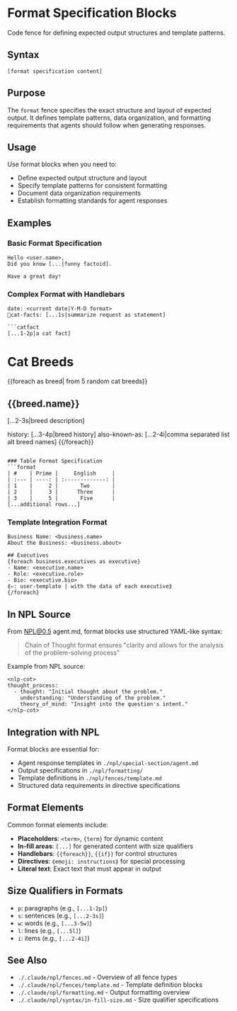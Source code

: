 # Format Specification Blocks
Code fence for defining expected output structures and template patterns.

## Syntax
```format
[format specification content]
```

## Purpose
The `format` fence specifies the exact structure and layout of expected output. It defines template patterns, data organization, and formatting requirements that agents should follow when generating responses.

## Usage
Use format blocks when you need to:
- Define expected output structure and layout
- Specify template patterns for consistent formatting
- Document data organization requirements
- Establish formatting standards for agent responses

## Examples

### Basic Format Specification
```format
Hello <user.name>,
Did you know [...|funny factoid].

Have a great day!
```

### Complex Format with Handlebars
```format
date: <current date|Y-M-D format>
🙋cat-facts: [...1s|summarize request as statement]

```catfact
[...1-2p|a cat fact]
```

# Cat Breeds
{{foreach as breed| from 5 random cat breeds}}
## {{breed.name}}
[...2-3s|breed description]

history: [...3-4p|breed history]
also-known-as: [...2-4i|comma separated list alt breed names]
{{/foreach}}
```

### Table Format Specification
```format
| #    | Prime |     English     |
| :--- | ----: | :-------------: |
| 1    |     2 |       Two       |
| 2    |     3 |      Three      |
| 3    |     5 |       Five      |
[...additional rows...]
```

### Template Integration Format
```format
Business Name: <business.name>
About the Business: <business.about>

## Executives
{foreach business.executives as executive}
- Name: <executive.name>
- Role: <executive.role>
- Bio: <executive.bio>
⟪⇐: user-template | with the data of each executive⟫
{/foreach}
```

## In NPL Source
From NPL@0.5 agent.md, format blocks use structured YAML-like syntax:

> Chain of Thought format ensures "clarity and allows for the analysis of the problem-solving process"

Example from NPL source:
```format
<nlp-cot>
thought_process:
  - thought: "Initial thought about the problem."
    understanding: "Understanding of the problem."
    theory_of_mind: "Insight into the question's intent."
</nlp-cot>
```

## Integration with NPL
Format blocks are essential for:
- Agent response templates in `./npl/special-section/agent.md`
- Output specifications in `./npl/formatting/`
- Template definitions in `./npl/fences/template.md`
- Structured data requirements in directive specifications

## Format Elements
Common format elements include:
- **Placeholders**: `<term>`, `{term}` for dynamic content
- **In-fill areas**: `[...]` for generated content with size qualifiers
- **Handlebars**: `{{foreach}}`, `{{if}}` for control structures
- **Directives**: `⟪emoji: instructions⟫` for special processing
- **Literal text**: Exact text that must appear in output

## Size Qualifiers in Formats
- `p`: paragraphs (e.g., `[...1-2p]`)
- `s`: sentences (e.g., `[...2-3s]`)
- `w`: words (e.g., `[...3-5w]`)
- `l`: lines (e.g., `[...5l]`)
- `i`: items (e.g., `[...2-4i]`)

## See Also
- `./.claude/npl/fences.md` - Overview of all fence types
- `./.claude/npl/fences/template.md` - Template definition blocks
- `./.claude/npl/formatting.md` - Output formatting overview
- `./.claude/npl/syntax/in-fill-size.md` - Size qualifier specifications